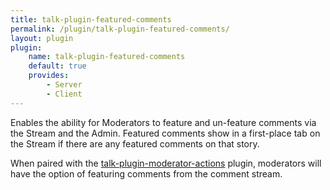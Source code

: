 ```yaml
---
title: talk-plugin-featured-comments
permalink: /plugin/talk-plugin-featured-comments/
layout: plugin
plugin:
    name: talk-plugin-featured-comments
    default: true
    provides:
        - Server
        - Client
---
```


Enables the ability for Moderators to feature and un-feature comments via the
Stream and the Admin. Featured comments show in a first-place tab on the Stream
if there are any featured comments on that story.

When paired with the [talk-plugin-moderator-actions](/talk/plugin/talk-plugin-moderator-actions)
plugin, moderators will have the option of featuring comments from the comment
stream.